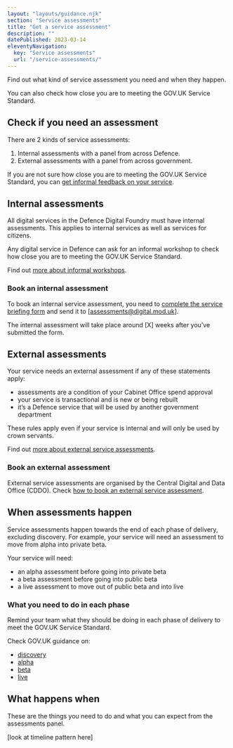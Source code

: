 ```yaml
---
layout: "layouts/guidance.njk"
section: "Service assessments"
title: "Get a service assessment"
description: ""
datePublished: 2023-03-14
eleventyNavigation:
  key: "Service assessments"
  url: "/service-assessments/"
---
```


Find out what kind of service assessment you need and when they happen. 

You can also check how close you are to meeting the GOV.UK Service Standard.

## Check if you need an assessment

There are 2 kinds of service assessments: 

1. Internal assessments with a panel from across Defence.
2. External assessments with a panel from across government.

If you are not sure how close you are to meeting the GOV.UK Service Standard, you can [get informal feedback on your service]().

## Internal assessments

All digital services in the Defence Digital Foundry must have internal assessments. This applies to internal services as well as services for citizens.

Any digital service in Defence can ask for an informal workshop to check how close you are to meeting the GOV.UK Service Standard.

Find out [more about informal workshops](). 

### Book an internal assessment

To book an internal service assessment, you need to [complete the service briefing form]() and send it to [assessments@digital.mod.uk]. 

The internal assessment will take place around [X] weeks after you’ve submitted the form. 


## External assessments 

Your service needs an external assessment if any of these statements apply:  

- assessments are a condition of your Cabinet Office spend approval
- your service is transactional and is new or being rebuilt 
- it’s a Defence service that will be used by another government department


These rules apply even if your service is internal and will only be used by crown servants.

Find out [more about external service assessments]().

### Book an external assessment

External service assessments are organised by the Central Digital and Data Office (CDDO). Check [how to book an external service assessment]().


## When assessments happen 

Service assessments happen towards the end of each phase of delivery, excluding discovery. For example, your service will need an assessment to move from alpha into private beta.

Your service will need:

- an alpha assessment before going into private beta
- a beta assessment before going into public beta
- a live assessment to move out of public beta and into live

### What you need to do in each phase

Remind your team what they should be doing in each phase of delivery to meet the GOV.UK Service Standard. 

Check GOV.UK guidance on:

- [discovery](https://www.gov.uk/service-manual/agile-delivery/how-the-discovery-phase-works)
- [alpha](https://www.gov.uk/service-manual/agile-delivery/how-the-alpha-phase-works) 
- [beta](https://www.gov.uk/service-manual/agile-delivery/how-the-beta-phase-works) 
- [live](https://www.gov.uk/service-manual/agile-delivery/how-the-live-phase-works)

## What happens when

These are the things you need to do and what you can expect from the assessments panel.

[look at timeline pattern here]




